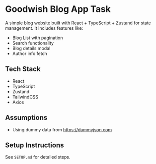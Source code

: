 # Goodwish Blog App Task

A simple blog website built with React + TypeScript + Zustand for state management. It includes features like:

- Blog List with pagination
- Search functionality
- Blog details modal
- Author info fetch

## Tech Stack

- React
- TypeScript
- Zustand
- TailwindCSS
- Axios

## Assumptions

- Using dummy data from https://dummyjson.com


## Setup Instructions

See `SETUP.md` for detailed steps.
